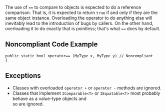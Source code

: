 
The use of `==` to compare to objects is expected to do a reference comparison. That is, it is expected to return `true` if and only if they are the same object instance. Overloading the operator to do anything else will inevitably lead to the introduction of bugs by callers. On the other hand, overloading it to do exactly that is pointless; that's what `==` does by default.

## Noncompliant Code Example


    public static bool operator== (MyType x, MyType y) // Noncompliant
    {


## Exceptions

- Classes with overloaded `operator +` or `operator -` methods are ignored.
- Classes that implement `IComparable<T>` or `IEquatable<T>` most probably behave as a value-type objects and<br>  so are ignored.


